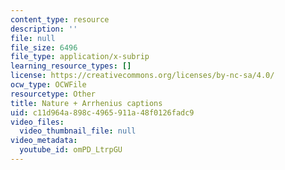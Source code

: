 ```yaml
---
content_type: resource
description: ''
file: null
file_size: 6496
file_type: application/x-subrip
learning_resource_types: []
license: https://creativecommons.org/licenses/by-nc-sa/4.0/
ocw_type: OCWFile
resourcetype: Other
title: Nature + Arrhenius captions
uid: c11d964a-898c-4965-911a-48f0126fadc9
video_files:
  video_thumbnail_file: null
video_metadata:
  youtube_id: omPD_LtrpGU
---
```

